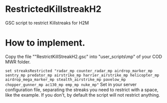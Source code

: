 # RestrictedKillstreakH2
GSC script to restrict Killstreaks for H2M

# How to implement.

Copy the file ""RestrictKillStreakH2.gsc" into "user_scripts\mp" of your COD MWR folder.
 
```set streaksRestricted "radar_mp counter_radar_mp airdrop_marker_mp sentry_mp predator_mp airstrike_mp harrier_airstrike_mp helicopter_mp airdrop_mega_marker_mp stealth_airstrike_mp pavelow_mp chopper_gunner_mp ac130_mp emp_mp nuke_mp"``` Set in your server configuration file, separating the streaks you need to restrict with a space, like the example.  If you don't, by default the script will not restrict anything.
